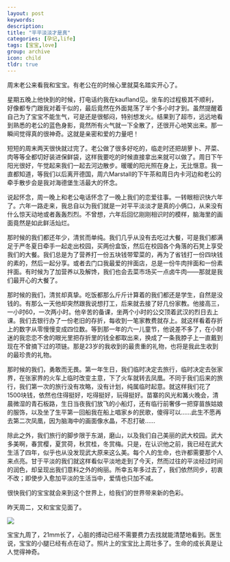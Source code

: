 ```yaml
---
layout: post
keywords: 
description: 
title: "平平淡淡才是真"
categories: [孕记,life]
tags: [宝宝,love]
group: archive
icon: child
tldr: true
---
```


周末老公来看我和宝宝。有老公在的时候心里就莫名踏实开心了。

星期五晚上他快到的时候，打电话约我在kaufland见。坐车的过程极其不顺利，好像都专门跟我对着干似的，最后竟然在外面晃荡了半个多小时才到。虽然提醒着自己为了宝宝不能生气，可是还是很郁闷，特别想发火。结果到了超市，远远地看到熟悉的老公的蓝色身影，竟然所有火气就一下全散了，还很开心地笑出来。那一瞬间觉得真的很神奇。这就是亲密和爱的力量吧！

短短的周末两天很快就过完了。老公做了很多好吃的，临走时还把胡萝卜、芹菜、肉等等全都切好装进保鲜袋，这样我要吃的时候直接拿出来就可以做了。周日下午阳光很好，午觉起来我们一起去河边散步。暖暖的阳光照在身上，无比惬意。我一直都知道，等我们以后离开德国，周六Marstall的下午茶和周日内卡河边和老公的牵手散步会是我对海德堡生活最大的怀念。

说起怀念，周一晚上和老公电话怀念了一晚上我们的恋爱往事。一转眼相识快六年了。六年一路走来，我总自以为我们就是一对平平淡淡才是真的小俩口，从来没有什么惊天动地或者轰轰烈烈。不曾想，六年后回忆刚刚相识时的模样，脑海里的画面竟然是如此鲜活灿烂。

那时候的我们都还年少，清贫而单纯。我们几乎从没有去吃过大餐，可是我们都满足于严冬夏日牵手一起走出校园，买两份盒饭，然后在校园各个角落的石凳上享受我们的大餐。我们总是为了营养打一份五块钱带荤菜的，再为了省钱打一份四块钱的素的，然后一起分享。或者去门口我最爱的拌面店，总是一份牛肉拌面和一份素拌面。有时候为了加营养以及解馋，我们也会去菜市场买一点卤牛肉——那就是我们最开心的大餐了。

那时候的我们，清贫却真挚。吃饭都那么斤斤计算着的我们都还是学生，自然是没钱的。有那么一天他却突然跟我说想打工，后来就去接了好几份家教。他接高三，一小时60，一次两小时。他辛苦的备课，坐两个小时的公交顶着武汉的烈日去上课。我们去银行办了一份老旧的存折，每收到一笔家教费就存上。就这样看着存折上的数字从零慢慢变成四位数。等到那一年的六一儿童节，他说差不多了，在小财迷的我恋恋不舍的眼光里把存折里的钱全都取出来，换成了一条我脖子上一直戴到现在不曾摘下过的项链。那是23岁的我收到的最贵重的礼物，也将是我此生收到的最珍贵的礼物。

那时候的我们，勇敢而无畏。第一年生日，我们临时决定去旅行，临时决定去张家界，在张家界的火车上临时改变主意，下了火车就转去凤凰。不同于我们后来的旅行，我们第一次的旅行没有攻略，没有计划，纯属临时起意。就这样我们花了1500块钱，依然也住得挺好，吃得挺好，玩得挺好。苗寨的风光和篝火晚会，清晨微湿的青石板路，生日当夜我们放飞的小船灯，还有临行前奢侈一把穿苗族姑娘的服饰，以及坐了生平第一回船我在船上唱家乡的民歌，傻得可以……此生不愿再去第二次凤凰，因为脑海中的画面像水晶，不忍打破……

除此之外，我们旅行的脚步限于东湖，磨山，以及我们自己美丽的武大校园。武大多美啊，春赏樱，夏赏荷，秋赏桂，冬赏梅。只是，在认识他之前，我已经在武大生活了四年，似乎也从没发现武大原来这么美。每个人的生命，也许都需要那个人来点亮。甘于平淡的我们就这样看似平淡地走到了今天，然而过往的平淡经过时间的润色，却呈现出我们意料之外的绚丽。所幸五年多过去了，我们依然同步，初衷不改；即使步入愈加平淡的生活当中，爱情也只加不减。

很快我们的宝宝就会来到这个世界上，给我们的世界带来新的色彩。

昨天周二，又和宝宝见面了。

<img src="../../../../image/post/150210-3rd-photo.JPG" />

宝宝九周了，21mm长了，心脏的搏动已经不需要费力去找就能清楚地看到。医生说，宝宝的小腿已经有点在动了。照片上的宝宝比上周壮多了。生命的成长真是让人觉得神奇。


